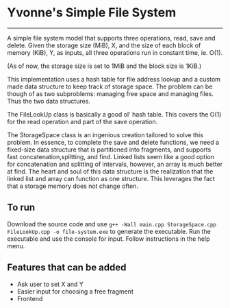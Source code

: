# Yvonne's Simple File System
---
A simple file system model that supports three operations, read, save and delete.
Given the storage size (MiB), X, and the size of each block of memory (KiB), Y, as inputs, all three operations run in constant time, ie. O(1).  

(As of now, the storage size is set to 1MiB and the block size is 1KiB.)  

This implementation uses a hash table for file address lookup and a custom made data structure to keep track of storage space. The problem can be though of as two subproblems: managing free space and managing files. Thus the two data structures.  

The FileLookUp class is basically a good ol' hash table. This covers the O(1) for the read operation and part of the save operation.  

The StorageSpace class is an ingenious creation tailored to solve this problem. In essence, to complete the save and delete functions, we need a fixed-size data structure that is partitioned into fragments, and supports fast concatenation,splitting, and find. Linked lists seem like a good option for concatenation and splitting of intervals, however, an array is much better at find. The heart and soul of this data structure is the realization that the linked list and array can function as one structure. This leverages the fact that a storage memory does not change often.  

 

## To run
Download the source code and use `g++ -Wall main.cpp StorageSpace.cpp FileLookUp.cpp -o file-system.exe` to generate the executable.
Run the executable and use the console for input. Follow instructions in the help menu.


## Features that can be added
- Ask user to set X and Y
- Easier input for choosing a free fragment
- Frontend
